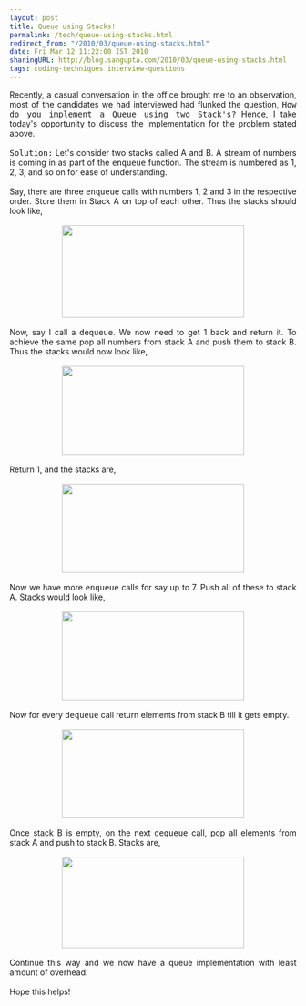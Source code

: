 ```yaml
---
layout: post
title: Queue using Stacks!
permalink: /tech/queue-using-stacks.html
redirect_from: "/2010/03/queue-using-stacks.html"
date: Fri Mar 12 11:22:00 IST 2010
sharingURL: http://blog.sangupta.com/2010/03/queue-using-stacks.html
tags: coding-techniques interview-questions
---
```

<div align="justify">
    Recently, a casual conversation in the office brought me to an observation, most of the candidates we had interviewed had flunked the question, 
    <tt>How do you implement a Queue using two Stack's?</tt> Hence, I take today's opportunity to discuss the implementation for the problem stated above.
    <br>
    <br>
    <tt>Solution:</tt> Let's consider two stacks called A and B. A stream of numbers is coming in as part of the 
    <tt>enqueue</tt> function. The stream is numbered as 1, 2, 3, and so on for ease of understanding. 
    <br>
    <br>Say, there are three 
    <tt>enqueue</tt> calls with numbers 1, 2 and 3 in the respective order. Store them in Stack A on top of each other. Thus the stacks should look like,
    <br>
    <br>
    <div class="separator" style="clear: both; text-align: center;">
        <a href="http://2.bp.blogspot.com/_Igofzvi0TDM/S5nV-Vo9KLI/AAAAAAAAFTc/3dF5eK3_gwc/s1600-h/QueueStack1.JPG" imageanchor="1" style="margin-left: 1em; margin-right: 1em;"><img border="0" height="162" src="http://2.bp.blogspot.com/_Igofzvi0TDM/S5nV-Vo9KLI/AAAAAAAAFTc/3dF5eK3_gwc/s320/QueueStack1.JPG" width="320"></a>
    </div>
    <br>Now, say I call a 
    <tt>dequeue</tt>. We now need to get 1 back and return it. To achieve the same pop all numbers from stack A and push them to stack B. Thus the stacks would now look like,
    <br>
    <br>
    <div class="separator" style="clear: both; text-align: center;">
        <a href="http://3.bp.blogspot.com/_Igofzvi0TDM/S5nV-cQtelI/AAAAAAAAFTg/HCbohzBqLSA/s1600-h/QueueStack2.JPG" imageanchor="1" style="margin-left: 1em; margin-right: 1em;"><img border="0" height="156" src="http://3.bp.blogspot.com/_Igofzvi0TDM/S5nV-cQtelI/AAAAAAAAFTg/HCbohzBqLSA/s320/QueueStack2.JPG" width="320"></a>
    </div>
    <br>Return 1, and the stacks are,
    <br>
    <br>
    <div class="separator" style="clear: both; text-align: center;">
        <a href="http://4.bp.blogspot.com/_Igofzvi0TDM/S5nV-mrjH1I/AAAAAAAAFTk/KmtL-oPydOU/s1600-h/QueueStack3.JPG" imageanchor="1" style="margin-left: 1em; margin-right: 1em;"><img border="0" height="156" src="http://4.bp.blogspot.com/_Igofzvi0TDM/S5nV-mrjH1I/AAAAAAAAFTk/KmtL-oPydOU/s320/QueueStack3.JPG" width="320"></a>
    </div>
    <br>Now we have more 
    <tt>enqueue</tt> calls for say up to 7. Push all of these to stack A. Stacks would look like,
    <br>
    <br>
    <div class="separator" style="clear: both; text-align: center;">
        <a href="http://3.bp.blogspot.com/_Igofzvi0TDM/S5nV-g4mOEI/AAAAAAAAFTo/zn-NYFLX3DY/s1600-h/QueueStack4.JPG" imageanchor="1" style="margin-left: 1em; margin-right: 1em;"><img border="0" height="156" src="http://3.bp.blogspot.com/_Igofzvi0TDM/S5nV-g4mOEI/AAAAAAAAFTo/zn-NYFLX3DY/s320/QueueStack4.JPG" width="320"></a>
    </div>
    <br>Now for every 
    <tt>dequeue</tt> call return elements from stack B till it gets empty. 
    <br>
    <br>
    <div class="separator" style="clear: both; text-align: center;">
        <a href="http://4.bp.blogspot.com/_Igofzvi0TDM/S5nV-tO_gUI/AAAAAAAAFTs/LaKBRIe0WKE/s1600-h/QueueStack5.JPG" imageanchor="1" style="margin-left: 1em; margin-right: 1em;"><img border="0" height="156" src="http://4.bp.blogspot.com/_Igofzvi0TDM/S5nV-tO_gUI/AAAAAAAAFTs/LaKBRIe0WKE/s320/QueueStack5.JPG" width="320"></a>
    </div>
    <br>Once stack B is empty, on the next 
    <tt>dequeue</tt> call, pop all elements from stack A and push to stack B. Stacks are,
    <br>
    <br>
    <div class="separator" style="clear: both; text-align: center;">
        <a href="http://2.bp.blogspot.com/_Igofzvi0TDM/S5nWdIcEDOI/AAAAAAAAFTw/MOmqnSqoqLE/s1600-h/QueueStack6.JPG" imageanchor="1" style="margin-left: 1em; margin-right: 1em;"><img border="0" height="160" src="http://2.bp.blogspot.com/_Igofzvi0TDM/S5nWdIcEDOI/AAAAAAAAFTw/MOmqnSqoqLE/s320/QueueStack6.JPG" width="320"></a>
    </div>
    <br>Continue this way and we now have a queue implementation with least amount of overhead.
    <br>
    <br>Hope this helps!
</div>
